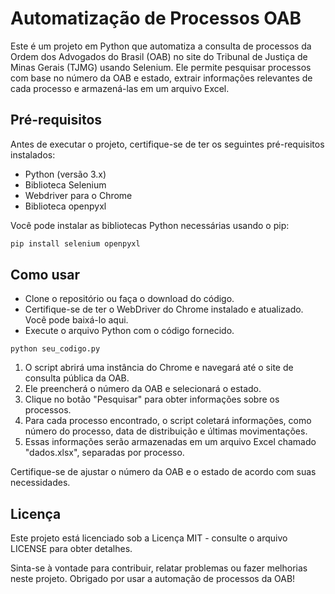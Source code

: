 # Automatização de Processos OAB

Este é um projeto em Python que automatiza a consulta de processos da Ordem dos Advogados do Brasil (OAB) no site do Tribunal de Justiça de Minas Gerais (TJMG) usando Selenium. Ele permite pesquisar processos com base no número da OAB e estado, extrair informações relevantes de cada processo e armazená-las em um arquivo Excel.

## Pré-requisitos

Antes de executar o projeto, certifique-se de ter os seguintes pré-requisitos instalados:

- Python (versão 3.x)
- Biblioteca Selenium
- Webdriver para o Chrome
- Biblioteca openpyxl

Você pode instalar as bibliotecas Python necessárias usando o pip:

```bash
pip install selenium openpyxl
````
## Como usar

- Clone o repositório ou faça o download do código.
- Certifique-se de ter o WebDriver do Chrome instalado e atualizado. Você pode baixá-lo aqui.
- Execute o arquivo Python com o código fornecido.
  
````
python seu_codigo.py

````
1. O script abrirá uma instância do Chrome e navegará até o site de consulta pública da OAB.
2. Ele preencherá o número da OAB e selecionará o estado.
3. Clique no botão "Pesquisar" para obter informações sobre os processos.
4. Para cada processo encontrado, o script coletará informações, como número do processo, data de distribuição e últimas movimentações.
5. Essas informações serão armazenadas em um arquivo Excel chamado "dados.xlsx", separadas por processo.
   
Certifique-se de ajustar o número da OAB e o estado de acordo com suas necessidades.

## Licença
Este projeto está licenciado sob a Licença MIT - consulte o arquivo LICENSE para obter detalhes.

Sinta-se à vontade para contribuir, relatar problemas ou fazer melhorias neste projeto. Obrigado por usar a automação de processos da OAB!
